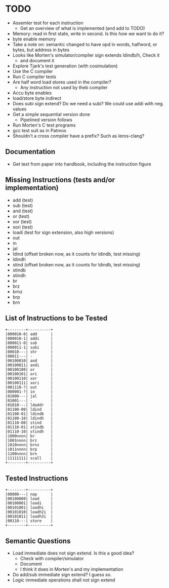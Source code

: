 # TODO

* Assemler test for each instruction
   * Get an overview of what is implemented (and add to TODO)
 * Memory: read in first state, write in second. Is this how we want to do it?
 * byte enable memory
 * Take a note on: semantic changed to have opd in words, halfword, or bytes, but address in bytes
 * Looks like Morten's simulator/compiler sign extends ldindb/h, Check it
   * and document it
 * Explore Tjark's test generation (with cosimulation)
 * Use the C compiler
 * Run C compiler tests
 * Are half word load stores used in the compiler?
   * Any instruction not used by theb compiler 
 * Accu byte enables
 * load/store byte indirect
 * Does subi sign extend? Do we need a subi? We could use addi with neg. values
 * Get a simple sequential version done
   * Pipelined version follows
 * Run Morten's C test programs
 * gcc test suit as in Patmos
 * Shouldn't a cross compiler have a prefix? Such as leros-clang?

## Documentation

 * Get text from paper into handbook, including the instruction figure

## Missing Instructions (tests and/or implementation)

* add (test)
* sub (test)
* and (test)
* or (test)
* xor (test)
* xori (test)
* loadi (test for sign extension, also high versions)
* out
* in
* jal
* ldind (offset broken now, as it counts for ldindb, test missing)
* ldindh
* stind (offset broken now, as it counts for ldindb, test missing)
* stindb
* stindh
* br
* brz
* brnz
* brp
* brn

## List of Instructions to be Tested

```aidl
+--------+----------+
|000010-0| add      |
|000010-1| addi     |
|000011-0| sub      |
|000011-1| subi     |
|00010---| shr      |
|00011---| -        |
|00100010| and      |
|00100011| andi     |
|00100100| or       |
|00100101| ori      |
|00100110| xor      |
|00100111| xori     |
|001110-?| out      |
|000001-?| in       |
|01000---| jal      |
|01001---| -        |
|01010---| ldaddr   |
|01100-00| ldind    |
|01100-01| ldindb   |
|01100-10| ldindh   |
|01110-00| stind    |
|01110-01| stindb   |
|01110-10| stindh   |
|1000nnnn| br       |
|1001nnnn| brz      |
|1010nnnn| brnz     |
|1011nnnn| brp      |
|1100nnnn| brn      |
|11111111| scall    |
+--------+----------+
```

## Tested Instructions

```aidl
+--------+----------+
|00000---| nop      |
|00100000| load     |
|00100001| loadi    |
|00101001| loadhi   |
|00101010| loadh2i  |
|00101011| loadh3i  |
|00110---| store    |
+--------+----------+
```
## Semantic Questions

 * Load immediate does not sign extend. Is this a good idea?
   * Check with compiler/simulator
   * Document
   * I think it does in Morten's and my implementation
 * Do add/sub immediate sign extend? I guess so.
 * Logic immediate operations shall not sign extend